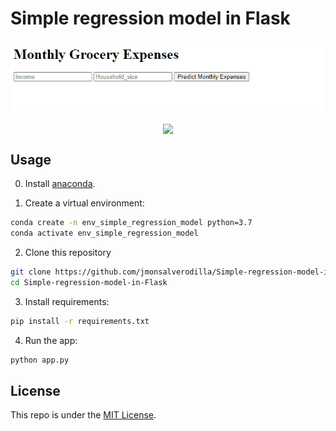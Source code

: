 # Simple regression model in Flask

![](demo.gif)

<p align="center">
<a href="https://simple-regression-model.herokuapp.com/" target="blank">
    <img align="center" src="https://img.shields.io/badge/LINK TO HEROKU-6762A6?style=for-the-badge&logo=heroku&logoColor=white"/>
</a>  

## Usage

0. Install [anaconda](https://www.anaconda.com/products/individual).

1. Create a virtual environment:

```bash
conda create -n env_simple_regression_model python=3.7
conda activate env_simple_regression_model
```
2. Clone this repository

```bash
git clone https://github.com/jmonsalverodilla/Simple-regression-model-in-Flask.git
cd Simple-regression-model-in-Flask
```

3. Install requirements:

```bash
pip install -r requirements.txt
```

4. Run the app:

```bash
python app.py
```

## License

This repo is under the [MIT License](LICENSE).